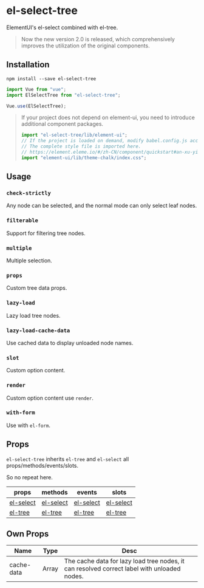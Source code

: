 # el-select-tree

ElementUI's el-select combined with el-tree.

> Now the new version 2.0 is released, which comprehensively improves the utilization of the original components.

## Installation

```shell
npm install --save el-select-tree
```

```ts
import Vue from "vue";
import ElSelectTree from "el-select-tree";

Vue.use(ElSelectTree);
```

> If your project does not depend on element-ui, you need to introduce additional component packages.
>
> ```ts
> import "el-select-tree/lib/element-ui";
> // If the project is loaded on demand, modify babel.config.js according to the official configuration.
> // The complete style file is imported here.
> // https://element.eleme.io/#/zh-CN/component/quickstart#an-xu-yin-ru
> import "element-ui/lib/theme-chalk/index.css";
> ```

## Usage

### `check-strictly`

Any node can be selected, and the normal mode can only select leaf nodes.

<demo name="check-strictly" />

### `filterable`

Support for filtering tree nodes.

<demo name="filterable" />

### `multiple`

Multiple selection.

<demo name="multiple" />

### `props`

Custom tree data props.

<demo name="custom-props" />

### `lazy-load`

Lazy load tree nodes.

<demo name="lazy-load" />

### `lazy-load-cache-data`

Use cached data to display unloaded node names.

<demo name="lazy-load-cache-data" />

### `slot`

Custom option content.

<demo name="custom-slot" />

### `render`

Custom option content use `render`.

<demo name="custom-render" />

### `with-form`

Use with `el-form`.

<demo name="with-form" />

## Props

`el-select-tree` inherits `el-tree` and `el-select` all props/methods/events/slots.

So no repeat here.

| props                                                                            | methods                                                                | events                                                                       | slots                                                                       |
| -------------------------------------------------------------------------------- | ---------------------------------------------------------------------- | ---------------------------------------------------------------------------- | --------------------------------------------------------------------------- |
| [el-select](https://element.eleme.io/#/zh-CN/component/select#select-attributes) | [el-select](https://element.eleme.io/#/zh-CN/component/select#methods) | [el-select](https://element.eleme.io/#/zh-CN/component/select#select-events) | [el-select](https://element.eleme.io/#/zh-CN/component/select#select-slots) |
| [el-tree](https://element.eleme.io/#/zh-CN/component/tree#attributes)            | [el-tree](https://element.eleme.io/#/zh-CN/component/tree#fang-fa)     | [el-tree](https://element.eleme.io/#/zh-CN/component/tree#events)            | [el-tree](https://element.eleme.io/#/zh-CN/component/tree#scoped-slot)      |

## Own Props

| Name       | Type  | Desc                                                                                        |
| ---------- | ----- | ------------------------------------------------------------------------------------------- |
| cache-data | Array | The cache data for lazy load tree nodes, it can resolved correct label with unloaded nodes. |
